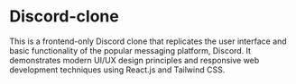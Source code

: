 # Discord-clone
This is a frontend-only Discord clone that replicates the user interface and basic functionality of the popular messaging platform, Discord. It demonstrates modern UI/UX design principles and responsive web development techniques using React.js and Tailwind CSS.
